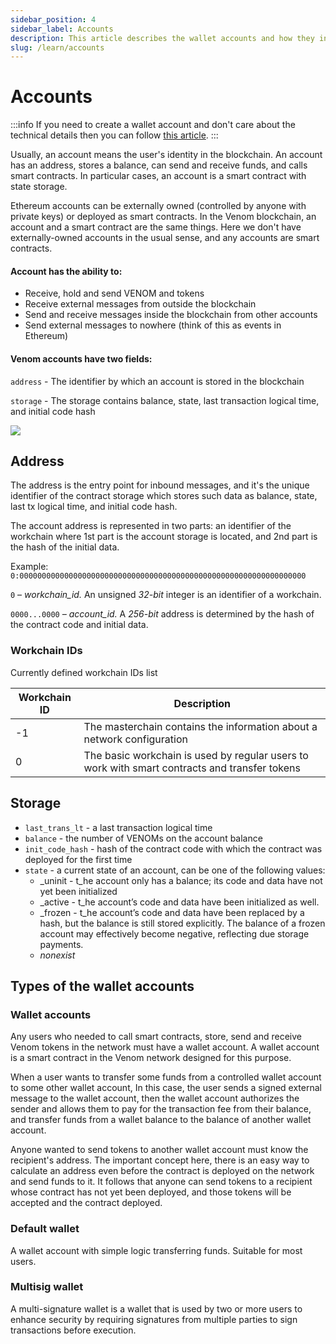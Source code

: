 ```yaml
---
sidebar_position: 4
sidebar_label: Accounts
description: This article describes the wallet accounts and how they interact on-chain.
slug: /learn/accounts
---
```


# Accounts

:::info
If you need to create a wallet account and don't care about the technical details then you can follow [this article](../general/03-create-a-new-wallet-account.md).
:::

Usually, an account means the user's identity in the blockchain. An account has an address, stores a balance, can send and receive funds, and calls smart contracts. In particular cases, an account is a smart contract with state storage.

Ethereum accounts can be externally owned (controlled by anyone with private keys) or deployed as smart contracts. In the Venom blockchain, an account and a smart contract are the same things. Here we don't have externally-owned accounts in the usual sense, and any accounts are smart contracts.

#### Account has the ability to:

* Receive, hold and send VENOM and tokens
* Receive external messages from outside the blockchain
* Send and receive messages inside the blockchain from other accounts
* Send external messages to nowhere (think of this as events in Ethereum)

#### **Venom accounts have two fields:**

`address` - The identifier by which an account is stored in the blockchain

`storage` - The storage contains balance, state, last transaction logical time, and initial code hash

![](../../../static/img/account-schema.jpeg)

## Address

The address is the entry point for inbound messages, and it's the unique identifier of the contract storage which stores such data as balance, state, last tx logical time, and initial code hash.

The account address is represented in two parts: an identifier of the workchain where 1st part is the account storage is located, and 2nd part is the hash of the initial data.

Example: `0:0000000000000000000000000000000000000000000000000000000000000000`

`0` – _workchain\_id._ An unsigned _32-bit_ integer is an identifier of a workchain.

`0000...0000` _– account\_id._ A _256-bit_ address is determined by the hash of the contract code and initial data.

### **Workchain IDs**

Currently defined workchain IDs list

| Workchain ID | Description                                                                                   |
| ------------ | --------------------------------------------------------------------------------------------- |
| -1           | The masterchain contains the information about a network configuration                        |
| 0            | The basic workchain is used by regular users to work with smart contracts and transfer tokens |

## Storage

* `last_trans_lt` - a last transaction logical time
* `balance` - the number of VENOMs on the account balance
* `init_code_hash` - hash of the contract code with which the contract was deployed for the first time
* `state` - a current state of an account, can be one of the following values:
  * _uninit - t_he account only has a balance; its code and data have not yet been initialized
  * _active - t_he account’s code and data have been initialized as well.
  * _frozen - t_he account’s code and data have been replaced by a hash, but the balance is still stored explicitly. The balance of a frozen account may effectively become negative, reflecting due storage payments.
  * _nonexist_

## Types of the wallet accounts

### Wallet accounts

Any users who needed to call smart contracts, store, send and receive Venom tokens in the network must have a wallet account. A wallet account is a smart contract in the Venom network designed for this purpose.

When a user wants to transfer some funds from a controlled wallet account to some other wallet account, In this case, the user sends a signed external message to the wallet account, then the wallet account authorizes the sender and allows them to pay for the transaction fee from their balance, and transfer funds from a wallet balance to the balance of another wallet account.

Anyone wanted to send tokens to another wallet account must know the recipient's address. The important concept here, there is an easy way to calculate an address even before the contract is deployed on the network and send funds to it. It follows that anyone can send tokens to a recipient whose contract has not yet been deployed, and those tokens will be accepted and the contract deployed.

### Default wallet

A wallet account with simple logic transferring funds. Suitable for most users.

### Multisig wallet

A multi-signature wallet is a wallet that is used by two or more users to enhance security by requiring signatures from multiple parties to sign transactions before execution.
